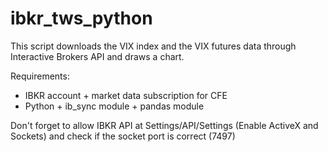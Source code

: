 # ibkr_tws_python

This script downloads the VIX index and the VIX futures data through Interactive Brokers API and draws a chart.

Requirements:
- IBKR account + market data subscription for CFE 
- Python + ib_sync module + pandas module

Don't forget to allow IBKR API at Settings/API/Settings (Enable ActiveX and Sockets) and check if the socket port is correct (7497)